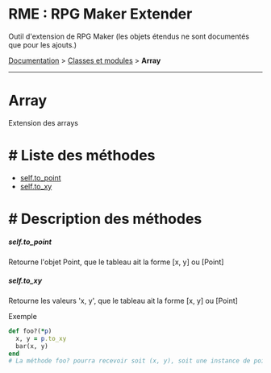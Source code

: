 # RME : RPG Maker Extender
Outil d'extension de RPG Maker (les objets étendus ne sont documentés que pour les ajouts.)

[Documentation](README.md) > [Classes et modules](Classes%20et%20modules.md) > **Array**  
- - -  
# Array
Extension des arrays

# # Liste des méthodes
*    [self.to_point](#selfto_point)
*    [self.to_xy](#selfto_xy)


# # Description des méthodes
##### self.to_point

Retourne l'objet Point, que le tableau ait la forme [x, y] ou [Point]

  






##### self.to_xy

Retourne les valeurs 'x, y', que le tableau ait la forme [x, y] ou [Point]

  




Exemple  
```ruby  
def foo?(*p)
  x, y = p.to_xy
  bar(x, y)
end
# La méthode foo? pourra recevoir soit (x, y), soit une instance de point en argument  
```



